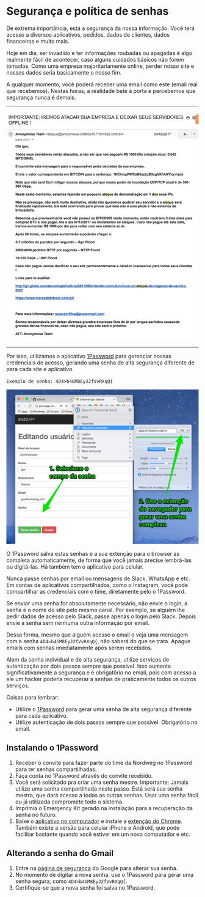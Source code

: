 # Segurança e política de senhas

De extrema importância, está a segurança da nossa informação. Você terá acesso a diversos aplicativos, pedidos, dados de clientes, dados financeiros e muito mais.

Hoje em dia, ser invadido e ter informações roubadas ou apagadas é algo realmente fácil de acontecer, caso alguns cuidados básicos não forem tomados. Como uma empresa majoritariamente online, perder nosso site e nossos dados seria basicamente o nosso fim.

A qualquer momento, você poderá receber uma email como este (email real que recebemos). Nestas horas, a realidade bate à porta e percebemos que segurança nunca é demais.

***
![](imagens/hacker.jpg)
***

Por isso, utilizamos o aplicativo [1Password](https://1password.com/) para gerenciar nossas credenciais de acesso, gerando uma senha de alta segurança diferente de para cada site e aplicativo.

`Exemplo de senha: 4D4>b4GM8EyJ2fVvRXqQ{`



![](imagens/gerar_senha.jpg)

O 1Password salva estas senhas e a sua extenção para o browser as completa automaticamente, de forma que você jamais precise lembrá-las ou digitá-las. Há também tem o aplicativo para celular.

Nunca passe senhas por email ou mensagens de Slack, WhatsApp e etc. Em contas de aplicativos compartilhados, como o Instagram, você pode compartilhar as credenciais com o time, diretamente pelo o 1Password.

Se enviar uma senha for absolutamente necessário, não envie o login, a senha e o nome do site pelo mesmo canal. Por exemplo, se alguém lhe pedir dados de acesso pelo Slack, passe apenas o login pelo Slack. Depois envie a senha sem nenhuma outra informação por email.

Dessa forma, mesmo que alguém acesse o email e veja uma mensagem com a senha `4D4>b4GM8EyJ2fVvRXqQ{`, não saberá do que se trata. Apague emails com senhas imediatamente após serem recebidos.

Alem da senha individual e de alta segurança, utilize serviços de autenticação por dois passos sempre que possível. Isso aumenta significativamente a segurança e é obrigatório no email, pois com acesso a ele um hacker poderia recuperar a senhas de praticamente todos os outros serviços.

Coisas para lembrar:

  - Utilize o [1Password](https://1password.com/) para gerar uma senha de alta segurança diferente para cada aplicativo.
  - Utilize autenticação de dois passos sempre que possível. Obrigatório no email.

## Instalando o 1Password

1. Receber o convite para fazer parte do time da Nordweg no 1Password para ter senhas compartilhadas.
2. Faça conta no 1Password através do convite recebido.
3. Você será solicitado pra criar uma senha mestre. Importante: Jamais utilize uma senha compartilhada neste passo. Está será sua senha mestra, que dará acesso a todas as outras senhas. Usar uma senha fácil ou já utilizada compromete todo o sistema.
4. Imprimia o Emergency Kit gerado na instalação para a recuperação da senha no futuro.
5. Baixe o [aplicativo no computador](https://1password.com/downloads/) e instale a [extenção do Chrome](https://agilebits.com/onepassword/extensions). Também existe a versão para celular iPhone e Android, que pode facilitar bastante quando você estiver em um novo computador e etc.


## Alterando a senha do Gmail

1. Entre na [página de segurança](https://myaccount.google.com/security) do Google para alterar sua senha.
2. No momento de digitar a nova senha, use o 1Password para gerar uma senha segura, como `4D4>b4GM8EyJ2fVvRXqQ{`.
3. Certifique-se que a nova senha foi salva no 1Password.

